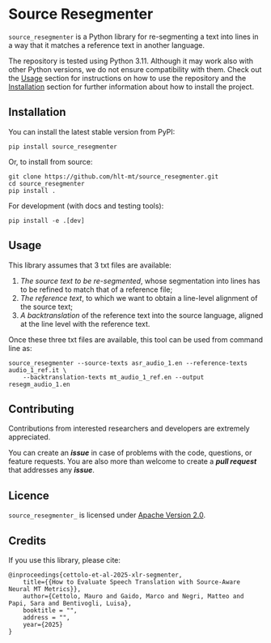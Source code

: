 # Source Resegmenter

``source_resegmenter`` is a Python library for re-segmenting a text into lines in a way
that it matches a reference text in another language.

The repository is tested using Python 3.11. Although it may work also with other Python versions,
we do not ensure compatibility with them. Check out the [Usage](#Usage) section for instructions on
how to use the repository and the [Installation](#Installation) section for further information
about how to install the project.


## Installation

You can install the latest stable version from PyPI:

```shell
pip install source_resegmenter
```

Or, to install from source:

```shell
git clone https://github.com/hlt-mt/source_resegmenter.git
cd source_resegmenter
pip install .
```

For development (with docs and testing tools):

```shell
pip install -e .[dev]
```

## Usage

This library assumes that 3 txt files are available:

1. _The source text to be re-segmented_, whose segmentation into lines has to be refined to match
   that of a reference file;
2. _The reference text_, to which we want to obtain a line-level alignment of the source text;
3. _A backtranslation_ of the reference text into the source language, aligned at the line level
   with the reference text.

Once these three txt files are available, this tool can be used from command line as:

```shell
source_resegmenter --source-texts asr_audio_1.en --reference-texts audio_1_ref.it \
    --backtranslation-texts mt_audio_1_ref.en --output resegm_audio_1.en
```

## Contributing

Contributions from interested researchers and developers are extremely appreciated.

You can create an ***issue*** in case of problems with the code, questions, or feature requests.
You are also more than welcome to create a ***pull request*** that addresses any ***issue***.

## Licence

``source_resegmenter_`` is licensed under [Apache Version 2.0](LICENSE). 

## Credits
If you use this library, please cite:


```
@inproceedings{cettolo-et-al-2025-xlr-segmenter,
    title={{How to Evaluate Speech Translation with Source-Aware Neural MT Metrics}},
    author={Cettolo, Mauro and Gaido, Marco and Negri, Matteo and Papi, Sara and Bentivogli, Luisa},
    booktitle = "",
    address = "",
    year={2025}
}
```

